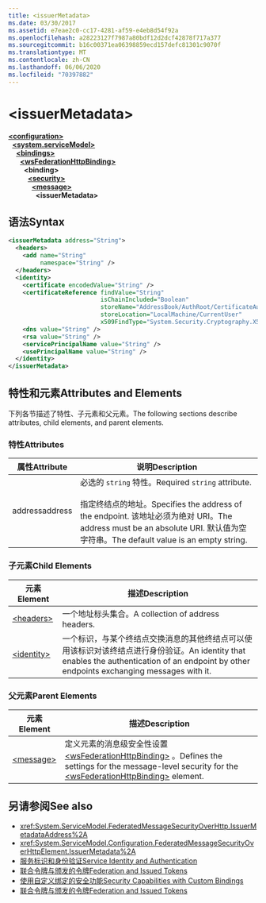 ```yaml
---
title: <issuerMetadata>
ms.date: 03/30/2017
ms.assetid: e7eae2c0-cc17-4281-af59-e4eb8d54f92a
ms.openlocfilehash: a28223127f7987a80bdf12d2dcf42878f717a377
ms.sourcegitcommit: b16c00371ea06398859ecd157defc81301c9070f
ms.translationtype: MT
ms.contentlocale: zh-CN
ms.lasthandoff: 06/06/2020
ms.locfileid: "70397882"
---
```

# \<issuerMetadata>

[**\<configuration>**](../configuration-element.md)\
&nbsp;&nbsp;[**\<system.serviceModel>**](system-servicemodel.md)\
&nbsp;&nbsp;&nbsp;&nbsp;[**\<bindings>**](bindings.md)\
&nbsp;&nbsp;&nbsp;&nbsp;&nbsp;&nbsp;[**\<wsFederationHttpBinding>**](wsfederationhttpbinding.md)\
&nbsp;&nbsp;&nbsp;&nbsp;&nbsp;&nbsp;&nbsp;&nbsp;**\<binding>**\
&nbsp;&nbsp;&nbsp;&nbsp;&nbsp;&nbsp;&nbsp;&nbsp;&nbsp;&nbsp;[**\<security>**](security-of-wsfederationhttpbinding.md)\
&nbsp;&nbsp;&nbsp;&nbsp;&nbsp;&nbsp;&nbsp;&nbsp;&nbsp;&nbsp;&nbsp;&nbsp;[**\<message>**](message-element-of-wsfederationhttpbinding.md)\
&nbsp;&nbsp;&nbsp;&nbsp;&nbsp;&nbsp;&nbsp;&nbsp;&nbsp;&nbsp;&nbsp;&nbsp;&nbsp;&nbsp;**\<issuerMetadata>**  
  
## <a name="syntax"></a><span data-ttu-id="42977-101">语法</span><span class="sxs-lookup"><span data-stu-id="42977-101">Syntax</span></span>  
  
```xml  
<issuerMetadata address="String">
  <headers>
    <add name="String"
         namespace="String" />
  </headers>
  <identity>
    <certificate encodedValue="String" />
    <certificateReference findValue="String"
                          isChainIncluded="Boolean"
                          storeName="AddressBook/AuthRoot/CertificateAuthority/Disallowed/My/Root/TrustedPeople/TrustedPublisher"
                          storeLocation="LocalMachine/CurrentUser"
                          x509FindType="System.Security.Cryptography.X509certificates.X509findtype" />
    <dns value="String" />
    <rsa value="String" />
    <servicePrincipalName value="String" />
    <usePrincipalName value="String" />
  </identity>
</issuerMetadata>
```  
  
## <a name="attributes-and-elements"></a><span data-ttu-id="42977-102">特性和元素</span><span class="sxs-lookup"><span data-stu-id="42977-102">Attributes and Elements</span></span>  
 <span data-ttu-id="42977-103">下列各节描述了特性、子元素和父元素。</span><span class="sxs-lookup"><span data-stu-id="42977-103">The following sections describe attributes, child elements, and parent elements.</span></span>  
  
### <a name="attributes"></a><span data-ttu-id="42977-104">特性</span><span class="sxs-lookup"><span data-stu-id="42977-104">Attributes</span></span>  
  
|<span data-ttu-id="42977-105">属性</span><span class="sxs-lookup"><span data-stu-id="42977-105">Attribute</span></span>|<span data-ttu-id="42977-106">说明</span><span class="sxs-lookup"><span data-stu-id="42977-106">Description</span></span>|  
|---------------|-----------------|  
|<span data-ttu-id="42977-107">address</span><span class="sxs-lookup"><span data-stu-id="42977-107">address</span></span>|<span data-ttu-id="42977-108">必选的 `string` 特性。</span><span class="sxs-lookup"><span data-stu-id="42977-108">Required `string` attribute.</span></span><br /><br /> <span data-ttu-id="42977-109">指定终结点的地址。</span><span class="sxs-lookup"><span data-stu-id="42977-109">Specifies the address of the endpoint.</span></span> <span data-ttu-id="42977-110">该地址必须为绝对 URI。</span><span class="sxs-lookup"><span data-stu-id="42977-110">The address must be an absolute URI.</span></span> <span data-ttu-id="42977-111">默认值为空字符串。</span><span class="sxs-lookup"><span data-stu-id="42977-111">The default value is an empty string.</span></span>|  
  
### <a name="child-elements"></a><span data-ttu-id="42977-112">子元素</span><span class="sxs-lookup"><span data-stu-id="42977-112">Child Elements</span></span>  
  
|<span data-ttu-id="42977-113">元素</span><span class="sxs-lookup"><span data-stu-id="42977-113">Element</span></span>|<span data-ttu-id="42977-114">描述</span><span class="sxs-lookup"><span data-stu-id="42977-114">Description</span></span>|  
|-------------|-----------------|  
|[\<headers>](headers-element.md)|<span data-ttu-id="42977-115">一个地址标头集合。</span><span class="sxs-lookup"><span data-stu-id="42977-115">A collection of address headers.</span></span>|  
|[\<identity>](identity.md)|<span data-ttu-id="42977-116">一个标识，与某个终结点交换消息的其他终结点可以使用该标识对该终结点进行身份验证。</span><span class="sxs-lookup"><span data-stu-id="42977-116">An identity that enables the authentication of an endpoint by other endpoints exchanging messages with it.</span></span>|  
  
### <a name="parent-elements"></a><span data-ttu-id="42977-117">父元素</span><span class="sxs-lookup"><span data-stu-id="42977-117">Parent Elements</span></span>  
  
|<span data-ttu-id="42977-118">元素</span><span class="sxs-lookup"><span data-stu-id="42977-118">Element</span></span>|<span data-ttu-id="42977-119">描述</span><span class="sxs-lookup"><span data-stu-id="42977-119">Description</span></span>|  
|-------------|-----------------|  
|[\<message>](message-element-of-wsfederationhttpbinding.md)|<span data-ttu-id="42977-120">定义元素的消息级安全性设置 [\<wsFederationHttpBinding>](wsfederationhttpbinding.md) 。</span><span class="sxs-lookup"><span data-stu-id="42977-120">Defines the settings for the message-level security for the [\<wsFederationHttpBinding>](wsfederationhttpbinding.md) element.</span></span>|  
  
## <a name="see-also"></a><span data-ttu-id="42977-121">另请参阅</span><span class="sxs-lookup"><span data-stu-id="42977-121">See also</span></span>

- <xref:System.ServiceModel.FederatedMessageSecurityOverHttp.IssuerMetadataAddress%2A>
- <xref:System.ServiceModel.Configuration.FederatedMessageSecurityOverHttpElement.IssuerMetadata%2A>
- [<span data-ttu-id="42977-122">服务标识和身份验证</span><span class="sxs-lookup"><span data-stu-id="42977-122">Service Identity and Authentication</span></span>](../../../wcf/feature-details/service-identity-and-authentication.md)
- [<span data-ttu-id="42977-123">联合令牌与颁发的令牌</span><span class="sxs-lookup"><span data-stu-id="42977-123">Federation and Issued Tokens</span></span>](../../../wcf/feature-details/federation-and-issued-tokens.md)
- [<span data-ttu-id="42977-124">使用自定义绑定的安全功能</span><span class="sxs-lookup"><span data-stu-id="42977-124">Security Capabilities with Custom Bindings</span></span>](../../../wcf/feature-details/security-capabilities-with-custom-bindings.md)
- [<span data-ttu-id="42977-125">联合令牌与颁发的令牌</span><span class="sxs-lookup"><span data-stu-id="42977-125">Federation and Issued Tokens</span></span>](../../../wcf/feature-details/federation-and-issued-tokens.md)
